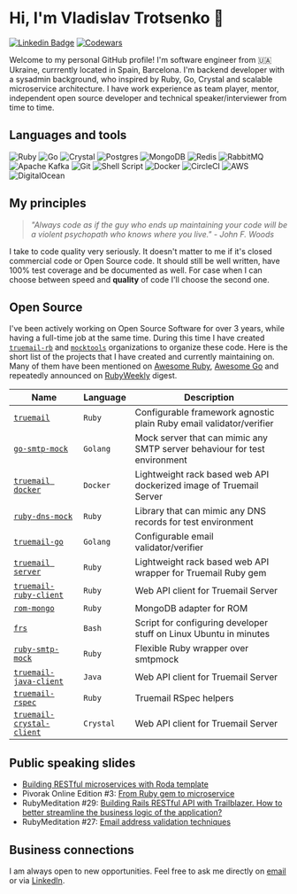 # Hi, I'm Vladislav Trotsenko 👋

[![Linkedin Badge](https://img.shields.io/badge/-vladislav.trotsenko-blue?style=flat&logo=Linkedin&logoColor=white&link=https://www.linkedin.com/in/vladislav-trotsenko)](https://www.linkedin.com/in/vladislav-trotsenko) [![Codewars](https://www.codewars.com/users/bestwebua/badges/micro)](https://www.codewars.com/users/bestwebua)

Welcome to my personal GitHub profile! I'm software engineer from 🇺🇦 Ukraine, currrently located in Spain, Barcelona. I'm backend developer with a sysadmin background, who inspired by Ruby, Go, Crystal and scalable microservice architecture. I have work experience as team player, mentor, independent open source developer and technical speaker/interviewer from time to time.

## Languages and tools

![Ruby](https://img.shields.io/badge/ruby-%23CC342D.svg?style=for-the-badge&logo=ruby&logoColor=white) ![Go](https://img.shields.io/badge/go-%2300ADD8.svg?style=for-the-badge&logo=go&logoColor=white) ![Crystal](https://img.shields.io/badge/crystal-%23000000.svg?style=for-the-badge&logo=crystal&logoColor=white) ![Postgres](https://img.shields.io/badge/postgres-%23316192.svg?style=for-the-badge&logo=postgresql&logoColor=white) ![MongoDB](https://img.shields.io/badge/MongoDB-%234ea94b.svg?style=for-the-badge&logo=mongodb&logoColor=white) ![Redis](https://img.shields.io/badge/redis-%23DD0031.svg?style=for-the-badge&logo=redis&logoColor=white) ![RabbitMQ](https://img.shields.io/badge/Rabbitmq-FF6600?style=for-the-badge&logo=rabbitmq&logoColor=white) ![Apache Kafka](https://img.shields.io/badge/Apache%20Kafka-000?style=for-the-badge&logo=apachekafka) ![Git](https://img.shields.io/badge/git-%23F05033.svg?style=for-the-badge&logo=git&logoColor=white) ![Shell Script](https://img.shields.io/badge/shell_script-%23121011.svg?style=for-the-badge&logo=gnu-bash&logoColor=white) ![Docker](https://img.shields.io/badge/docker-%230db7ed.svg?style=for-the-badge&logo=docker&logoColor=white) ![CircleCI](https://img.shields.io/badge/circle%20ci-%23161616.svg?style=for-the-badge&logo=circleci&logoColor=white) ![AWS](https://img.shields.io/badge/AWS-%23FF9900.svg?style=for-the-badge&logo=amazon-aws&logoColor=white) ![DigitalOcean](https://img.shields.io/badge/DigitalOcean-%230167ff.svg?style=for-the-badge&logo=digitalOcean&logoColor=white)

## My principles

> *"Always code as if the guy who ends up maintaining your code will be a violent psychopath who knows where you live." - John F. Woods*

I take to code quality very seriously. It doesn't matter to me if it's closed commercial code or Open Source code. It should still be well written, have 100% test coverage and be documented as well. For case when I can choose between speed and **quality** of code I'll choose the second one.

## Open Source

I've been actively working on Open Source Software for over 3 years, while having a full-time job at the same time. During this time I have created [`truemail-rb`](https://truemail-rb.org) and [`mocktools`](https://github.com/mocktools) organizations to organize these code. Here is the short list of the projects that I have created and currently maintaining on. Many of them have been mentioned on [Awesome Ruby](https://awesome-ruby.com), [Awesome Go](https://awesome-go.com) and repeatedly announced on [RubyWeekly](https://rubyweekly.com) digest.

| Name | Language | Description |
| --- | --- | --- |
| [`truemail`](https://github.com/truemail-rb/truemail) | `Ruby` | Configurable framework agnostic plain Ruby email validator/verifier |
| [`go-smtp-mock`](https://github.com/mocktools/go-smtp-mock) | `Golang` | Mock server that can mimic any SMTP server behaviour for test environment |
| [`truemail docker`](https://github.com/truemail-rb/truemail-rack-docker-image) | `Docker` | Lightweight rack based web API dockerized image of Truemail Server |
| [`ruby-dns-mock`](https://github.com/mocktools/ruby-dns-mock) | `Ruby` | Library that can mimic any DNS records for test environment |
| [`truemail-go`](https://github.com/truemail-rb/truemail-go) | `Golang` | Configurable email validator/verifier |
| [`truemail server`](https://github.com/truemail-rb/truemail-rack) | `Ruby` | Lightweight rack based web API wrapper for Truemail Ruby gem |
| [`truemail-ruby-client`](https://github.com/truemail-rb/truemail-ruby-client) | `Ruby` | Web API client for Truemail Server |
| [`rom-mongo`](https://github.com/bestwebua/rom-mongo) | `Ruby` | MongoDB adapter for ROM |
| [`frs`](https://github.com/RubyWorkout/frs) | `Bash` | Script for configuring developer stuff on Linux Ubuntu in minutes |
| [`ruby-smtp-mock`](https://github.com/mocktools/ruby-smtp-mock) | `Ruby` | Flexible Ruby wrapper over smtpmock |
| [`truemail-java-client`](https://github.com/truemail-rb/truemail-java-client) | `Java` | Web API client for Truemail Server |
| [`truemail-rspec`](https://github.com/truemail-rb/truemail-rspec) | `Ruby` | Truemail RSpec helpers |
| [`truemail-crystal-client`](https://github.com/truemail-rb/truemail-crystal-client) | `Crystal` | Web API client for Truemail Server |

## Public speaking slides

- [Building RESTful microservices with Roda template](https://slides.com/vladislavtrotsenko/building-restful-api-with-roda-template)
- Pivorak Online Edition #3: [From Ruby gem to microservice](https://slides.com/vladislavtrotsenko/truemail-rack)
- RubyMeditation #29: [Building Rails RESTful API with Trailblazer. How to better streamline the business logic of the application?](https://slides.com/vladislavtrotsenko/building-rails-restful-api-with-trailblazer-how-to-better-streamline-the-business-logic-of-the-application)
- RubyMeditation #27: [Email address validation techniques](https://slides.com/vladislavtrotsenko/truemail)

## Business connections

I am always open to new opportunities. Feel free to ask me directly on [email](admin@bestweb.com.ua) or via [LinkedIn](https://www.linkedin.com/in/vladislav-trotsenko).
